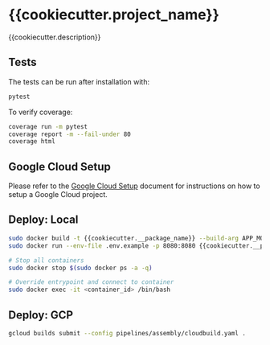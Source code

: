 # {{cookiecutter.project_name}}
{{cookiecutter.description}}

## Tests
The tests can be run after installation with:
```sh
pytest
```
To verify coverage:
```sh
coverage run -m pytest
coverage report -m --fail-under 80
coverage html
```

## Google Cloud Setup
Please refer to the [Google Cloud Setup](docs/gcp_setup.md) document for instructions on how to setup a Google Cloud project.

## Deploy: Local
```sh
sudo docker build -t {{cookiecutter.__package_name}} --build-arg APP_MODULE={{cookiecutter.__package_name}}.app.main -f pipelines/assembly/Dockerfile .
sudo docker run --env-file .env.example -p 8080:8080 {{cookiecutter.__package_name}}

# Stop all containers
sudo docker stop $(sudo docker ps -a -q)

# Override entrypoint and connect to container
sudo docker exec -it <container_id> /bin/bash
```

## Deploy: GCP
```sh
gcloud builds submit --config pipelines/assembly/cloudbuild.yaml .
```
